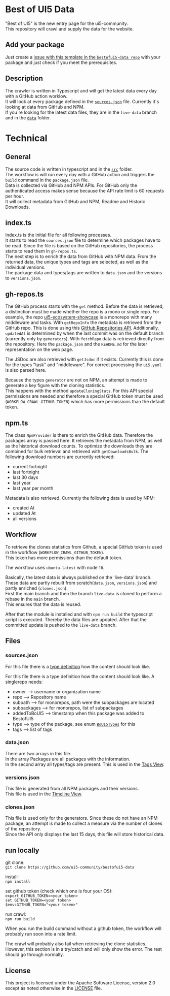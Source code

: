 # Best of UI5 Data

"Best of UI5" is the new entry page for the ui5-community.  
This repository will crawl and supply the data for the website.

## Add your package

Just create a [issue with this template in the `bestofui5-data repo`](https://github.com/ui5-community/bestofui5-data/issues/new?assignees=marianfoo&labels=new%20package&template=new_package.md&title=Add%20new%20Package:) with your package and just check if you meet the prerequisites.  

## Description

The crawler is written in Typescript and will get the latest data every day with a GitHub action worklow.  
It will look at every package defined in the [`sources.json`](https://github.com/ui5-community/bestofui5-data/blob/main/sources.json) file.
Currently it´s looking at data from GitHub and NPM.  
If you´re looking for the latest data files, they are in the `live-data` branch and in the [`data`](https://github.com/ui5-community/bestofui5-data/tree/live-data/data) folder.  

# Technical

## General

The source code is written in typescript and in the [`src`](https://github.com/ui5-community/bestofui5-data/tree/main/src) folder.  
The workflow is will run every day with a GitHub action and triggers the `build` command in the `package.json` file.  
Data is collected via GitHub and NPM APIs. For GitHub only the authenticated access makes sense because the API rate limit is 60 requests per hour.  
It will collect metadata from GitHub and NPM, Readme and Historic Downloads.  

## index.ts

Index.ts is the initial file for all following processes.  
It starts to read the `sources.json` file to determine which packages have to be read.
Since the file is based on the GitHub repositories, the process starts to read them in `gh-repos.ts`.  
The next step is to enrich the data from GitHub with NPM data.
From the returned data, the unique types and tags are selected, as well as the individual versions.  
The package data and types/tags are written to `data.json` and the versions to `versions.json`.

## gh-repos.ts

The GitHub process starts with the `get` method.
Before the data is retrieved, a distinction must be made whether the repo is a mono or single repo.
For example, the repo [ui5-ecosystem-showcase](https://github.com/ui5-community/ui5-ecosystem-showcase) is a monorepo with many middleware and tasks.
With `getRepoInfo` the metadata is retrieved from the GitHub repo.
This is done using this [GitHub Repositories API](https://docs.github.com/en/rest/repos/repos).
Additionally, `updatedAt` is determined by when the last commit was on the default branch (currently only by `generators`).
With `fetchRepo` data is retrieved directly from the repository.
Here the `package.json` and the `README.md` for the later representation on the web page.

The JSDoc are also retrieved with `getJsdoc` if it exists. Currently this is done for the types "task" and "middleware".
For correct processing the `ui5.yaml` is also parsed here.

Because the types `generator` are not on NPM, an attempt is made to generate a key figure with the cloning statistics.  
This happens with the method `updateCloningStats`. For this API special permissions are needed and therefore a special GitHub token must be used (`WORKFLOW_CRAWL_GITHUB_TOKEN`) which has more permissions than the default token.

## npm.ts

The class `NpmProvider` is there to enrich the GitHub data.
Therefore the packages array is passed here.
It retrieves the metadata from NPM, as well as the historical download counts.
To optimize the downloads they are combined for bulk retrieval and retrieved with `getDownloadsBulk`.
The following download numbers are currently retrieved:

- current fortnight
- last fortnight
- last 30 days
- last year
- last year per month

Metadata is also retrieved. Currently the following data is used by NPM:

- created At
- updated At
- all versions

## Workflow

To retrieve the clones statistics from Github, a special GitHub token is used in the workflow (`WORKFLOW_CRAWL_GITHUB_TOKEN`).  
This token has more permissions than the default token.  

The workflow uses `ubuntu-latest` with node 16.  

Basically, the latest data is always published on the 'live-data' branch. These data are partly rebuilt from scratch(`data.json`, `versions.json`) and partly enriched (`clones.json`).  
First the main branch and then the branch `live-data` is cloned to perform a rebase in the `main` branch.  
This ensures that the data is reused.  

After that the module is installed and with `npm run build` the typescript script is executed.
Thereby the data files are updated.
After that the committed update is pushed to the `live-data` branch.

## Files

### sources.json

For this file there is a [type definition](https://github.com/ui5-community/bestofui5-data/blob/5860fd33a980bcdc8c23fb3b7bf25d7c36607ebe/src/types.d.ts#L64-L73) how the content should look like.  

For this file there is a type definition how the content should look like.
A singlerepo needs:

- owner --> username or organization name
- repo --> Repository name
- subpath --> for monorepos, path were the subpackages are located
- subpackages --> for monorepos, list of subpackages
- addedToBoUI5 --> timestamp when this package was added to BestofUI5
- type --> type of the package, see enum [`BoUI5Types`](https://github.com/ui5-community/bestofui5-data/blob/5860fd33a980bcdc8c23fb3b7bf25d7c36607ebe/src/types.d.ts#L1-L8) for this
- tags --> list of tags

### data.json

There are two arrays in this file.  
In the array Packages are all packages with the information.  
In the second array all types/tags are present. This is used in the [Tags View](https://bestofui5.org/#/tags).

### versions.json

This file is generated from all NPM packages and their versions.  
This file is used in the [Timeline View](https://bestofui5.org/#/timeline).

### clones.json

This file is used only for the generators. Since these do not have an NPM package, an attempt is made to collect a measure via the number of clones of the repository.  
Since the API only displays the last 15 days, this file will store historical data.

## run locally

git clone:  
`git clone https://github.com/ui5-community/bestofui5-data`

install:  
`npm install`

set github token (check which one is four your OS):  
`export GITHUB_TOKEN=<your token>`  
`set GITHUB_TOKEN=<your token>`  
`$env:GITHUB_TOKEN="<your token>"`  

run crawl:  
`npm run build`

When you run the build command without a github token, the workflow will probably run soon into a rate limit.  

The crawl will probably also fail when retrieving the clone statistics.
However, this section is in a try/catch and will only show the error.
The rest should go through normally.

## License

This project is licensed under the Apache Software License, version 2.0 except as noted otherwise in the [LICENSE](LICENSE) file.
